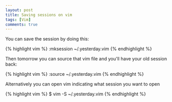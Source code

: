 ```yaml
---
layout: post
title: Saving sessions on vim
tags: [Vim]
comments: true
---
```


You can save the session by doing this:

{% highlight vim %}
:mksession ~/.yesterday.vim
{% endhighlight %}

Then tomorrow you can source that vim file and you'll have your old session back:

{% highlight vim %}
:source ~/.yesterday.vim
{% endhighlight %}

Alternatively you can open vim indicating what session you want to open

{% highlight vim %}
$ vim -S ~/.yesterday.vim
{% endhighlight %}
